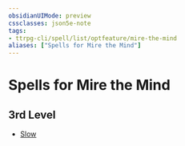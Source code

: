 ```yaml
---
obsidianUIMode: preview
cssclasses: json5e-note
tags:
- ttrpg-cli/spell/list/optfeature/mire-the-mind
aliases: ["Spells for Mire the Mind"]
---
```

# Spells for Mire the Mind

## 3rd Level

- [Slow](Misc%20Files/CLI/compendium/spells/slow-xphb.md "XPHB")
